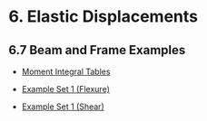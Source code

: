 # 6. Elastic Displacements

## 6.7 Beam and Frame Examples

* [Moment Integral Tables](../../../../images/virtualwork/virtualforce/beams/int-mM-sheet.pdf)

* [Example Set 1 (Flexure)](../../../../images/virtualwork/virtualforce/beams/vw-beams-and-frames-1.pdf)

* [Example Set 1 (Shear)](../../../../images/virtualwork/virtualforce/beams/vw-misc.pdf)
